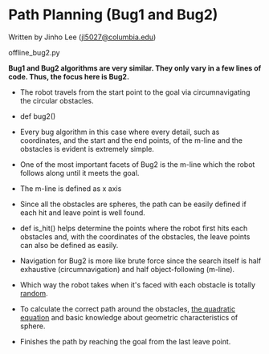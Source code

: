 # Path Planning (Bug1 and Bug2)

Written by Jinho Lee (jl5027@columbia.edu)

offline_bug2.py

**Bug1 and Bug2 algorithms are very similar. They only vary in a few lines of code. Thus, the focus here is Bug2.**

- The robot travels from the start point to the goal via circumnavigating the circular obstacles. 

- def bug2()
 - Every bug algorithm in this case where every detail, such as coordinates, and the start and the end points, of the m-line and the obstacles is evident is extremely simple. 
 - One of the most important facets of Bug2 is the m-line which the robot follows along until it meets the goal. 
 - The m-line is defined as x axis
 - Since all the obstacles are spheres, the path can be easily defined if each hit and leave point is well found.
  - def is_hit() helps determine the points where the robot first hits each obstacles and, with the coordinates of the obstacles, the leave points can also be defined as easily. 
  - Navigation for Bug2 is more like brute force since the search itself is half exhaustive (circumnavigation) and half object-following (m-line).
   - Which way the robot takes when it's faced with each obstacle is totally [random](https://numpy.org/doc/stable/reference/random/generated/numpy.random.rand.html).
   - To calculate the correct path around the obstacles, [the quadratic equation](https://en.wikipedia.org/wiki/Quadratic_formula) and basic knowledge about geometric characteristics of sphere.
   
 - Finishes the path by reaching the goal from the last leave point.
